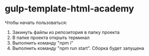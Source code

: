 # gulp-template-html-academy

Чтобы начать пользоваться:

1. Закинуть файлы из репозитория в папку проекта
2. В папке проекта открыть терминал
3. Выполнить команду "npm i"
3. Выполнить команду "npm run start". Сборка будет запущена
